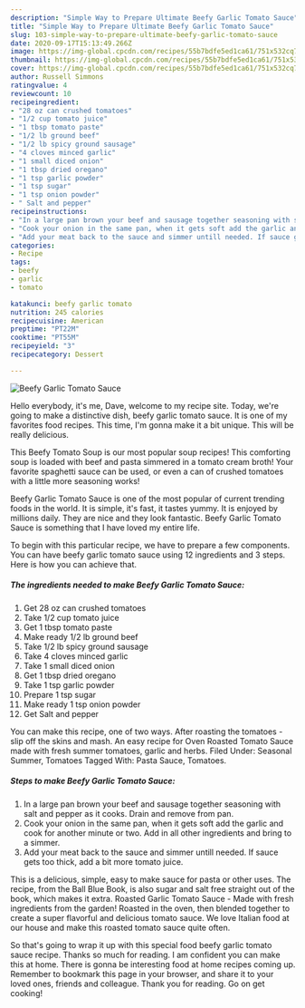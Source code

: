 ```yaml
---
description: "Simple Way to Prepare Ultimate Beefy Garlic Tomato Sauce"
title: "Simple Way to Prepare Ultimate Beefy Garlic Tomato Sauce"
slug: 103-simple-way-to-prepare-ultimate-beefy-garlic-tomato-sauce
date: 2020-09-17T15:13:49.266Z
image: https://img-global.cpcdn.com/recipes/55b7bdfe5ed1ca61/751x532cq70/beefy-garlic-tomato-sauce-recipe-main-photo.jpg
thumbnail: https://img-global.cpcdn.com/recipes/55b7bdfe5ed1ca61/751x532cq70/beefy-garlic-tomato-sauce-recipe-main-photo.jpg
cover: https://img-global.cpcdn.com/recipes/55b7bdfe5ed1ca61/751x532cq70/beefy-garlic-tomato-sauce-recipe-main-photo.jpg
author: Russell Simmons
ratingvalue: 4
reviewcount: 10
recipeingredient:
- "28 oz can crushed tomatoes"
- "1/2 cup tomato juice"
- "1 tbsp tomato paste"
- "1/2 lb ground beef"
- "1/2 lb spicy ground sausage"
- "4 cloves minced garlic"
- "1 small diced onion"
- "1 tbsp dried oregano"
- "1 tsp garlic powder"
- "1 tsp sugar"
- "1 tsp onion powder"
- " Salt and pepper"
recipeinstructions:
- "In a large pan brown your beef and sausage together seasoning with salt and pepper as it cooks. Drain and remove from pan."
- "Cook your onion in the same pan, when it gets soft add the garlic and cook for another minute or two. Add in all other ingredients and bring to a simmer."
- "Add your meat back to the sauce and simmer untill needed. If sauce gets too thick, add a bit more tomato juice."
categories:
- Recipe
tags:
- beefy
- garlic
- tomato

katakunci: beefy garlic tomato 
nutrition: 245 calories
recipecuisine: American
preptime: "PT22M"
cooktime: "PT55M"
recipeyield: "3"
recipecategory: Dessert

---
```



![Beefy Garlic Tomato Sauce](https://img-global.cpcdn.com/recipes/55b7bdfe5ed1ca61/751x532cq70/beefy-garlic-tomato-sauce-recipe-main-photo.jpg)

Hello everybody, it's me, Dave, welcome to my recipe site. Today, we're going to make a distinctive dish, beefy garlic tomato sauce. It is one of my favorites food recipes. This time, I'm gonna make it a bit unique. This will be really delicious.

This Beefy Tomato Soup is our most popular soup recipes! This comforting soup is loaded with beef and pasta simmered in a tomato cream broth! Your favorite spaghetti sauce can be used, or even a can of crushed tomatoes with a little more seasoning works!

Beefy Garlic Tomato Sauce is one of the most popular of current trending foods in the world. It is simple, it's fast, it tastes yummy. It is enjoyed by millions daily. They are nice and they look fantastic. Beefy Garlic Tomato Sauce is something that I have loved my entire life.


To begin with this particular recipe, we have to prepare a few components. You can have beefy garlic tomato sauce using 12 ingredients and 3 steps. Here is how you can achieve that.

<!--inarticleads1-->

##### The ingredients needed to make Beefy Garlic Tomato Sauce:

1. Get 28 oz can crushed tomatoes
1. Take 1/2 cup tomato juice
1. Get 1 tbsp tomato paste
1. Make ready 1/2 lb ground beef
1. Take 1/2 lb spicy ground sausage
1. Take 4 cloves minced garlic
1. Take 1 small diced onion
1. Get 1 tbsp dried oregano
1. Take 1 tsp garlic powder
1. Prepare 1 tsp sugar
1. Make ready 1 tsp onion powder
1. Get  Salt and pepper


You can make this recipe, one of two ways. After roasting the tomatoes - slip off the skins and mash. An easy recipe for Oven Roasted Tomato Sauce made with fresh summer tomatoes, garlic and herbs. Filed Under: Seasonal Summer, Tomatoes Tagged With: Pasta Sauce, Tomatoes. 

<!--inarticleads2-->

##### Steps to make Beefy Garlic Tomato Sauce:

1. In a large pan brown your beef and sausage together seasoning with salt and pepper as it cooks. Drain and remove from pan.
1. Cook your onion in the same pan, when it gets soft add the garlic and cook for another minute or two. Add in all other ingredients and bring to a simmer.
1. Add your meat back to the sauce and simmer untill needed. If sauce gets too thick, add a bit more tomato juice.


This is a delicious, simple, easy to make sauce for pasta or other uses. The recipe, from the Ball Blue Book, is also sugar and salt free straight out of the book, which makes it extra. Roasted Garlic Tomato Sauce - Made with fresh ingredients from the garden! Roasted in the oven, then blended together to create a super flavorful and delicious tomato sauce. We love Italian food at our house and make this roasted tomato sauce quite often. 

So that's going to wrap it up with this special food beefy garlic tomato sauce recipe. Thanks so much for reading. I am confident you can make this at home. There is gonna be interesting food at home recipes coming up. Remember to bookmark this page in your browser, and share it to your loved ones, friends and colleague. Thank you for reading. Go on get cooking!
